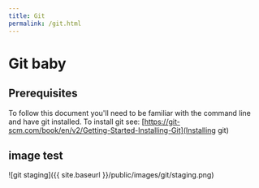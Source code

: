 ```yaml
---
title: Git
permalink: /git.html
---
```

# Git baby

## Prerequisites

To follow this document you'll need to be familiar with the command line and have git installed.
To install git see: [https://git-scm.com/book/en/v2/Getting-Started-Installing-Git](Installing git)

## image test

![git staging]({{ site.baseurl }}/public/images/git/staging.png)

